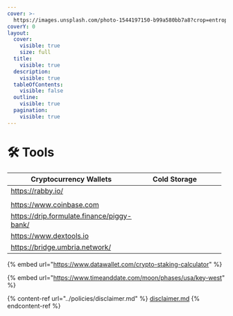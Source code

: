 ```yaml
---
cover: >-
  https://images.unsplash.com/photo-1544197150-b99a580bb7a8?crop=entropy&cs=srgb&fm=jpg&ixid=M3wxOTcwMjR8MHwxfHNlYXJjaHw1fHxORVRXT1JLfGVufDB8fHx8MTY4NzQ5NDAyNnww&ixlib=rb-4.0.3&q=85
coverY: 0
layout:
  cover:
    visible: true
    size: full
  title:
    visible: true
  description:
    visible: true
  tableOfContents:
    visible: false
  outline:
    visible: true
  pagination:
    visible: true
---
```


# 🛠 Tools

<table><thead><tr><th width="253.99999999999997">Cryptocurrency Wallets</th><th width="167">Cold Storage</th><th></th></tr></thead><tbody><tr><td><a href="https://rabby.io/">https://rabby.io/</a></td><td></td><td></td></tr><tr><td></td><td></td><td></td></tr><tr><td><a href="https://www.coinbase.com/advanced-trade/BTC-USD">https://www.coinbase.com</a></td><td></td><td></td></tr><tr><td><a href="https://drip.formulate.finance/piggy-bank/">https://drip.formulate.finance/piggy-bank/</a></td><td></td><td></td></tr><tr><td><a href="https://www.dextools.io/app/en/pairs">https://www.dextools.io</a></td><td></td><td></td></tr><tr><td><a href="https://bridge.umbria.network/">https://bridge.umbria.network/</a></td><td></td><td></td></tr></tbody></table>



{% embed url="https://www.datawallet.com/crypto-staking-calculator" %}

{% embed url="https://www.timeanddate.com/moon/phases/usa/key-west" %}

{% content-ref url="../policies/disclaimer.md" %}
[disclaimer.md](../policies/disclaimer.md)
{% endcontent-ref %}
